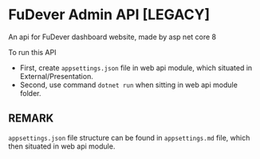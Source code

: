 # FuDever Admin API [LEGACY]
An api for FuDever dashboard website, made by asp net core 8

To run this API
- First, create ```appsettings.json``` file in web api module, which situated in External/Presentation.
- Second, use command ```dotnet run``` when sitting in web api module folder.

## REMARK
```appsettings.json``` file structure can be found in ```appsettings.md``` file, which then situated in web api module.
